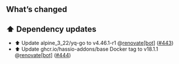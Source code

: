 ## What’s changed

## ⬆️ Dependency updates

- ⬆️ Update alpine_3_22/yq-go to v4.46.1-r1 @[renovate[bot]](https://github.com/apps/renovate) ([#443](https://github.com/hassio-addons/addon-appdaemon/pull/443))
- ⬆️ Update ghcr.io/hassio-addons/base Docker tag to v18.1.1 @[renovate[bot]](https://github.com/apps/renovate) ([#444](https://github.com/hassio-addons/addon-appdaemon/pull/444))
